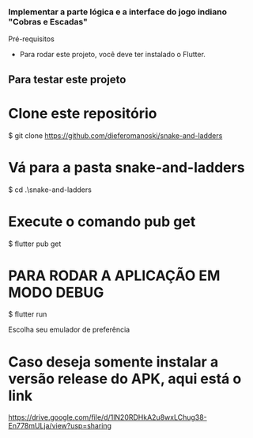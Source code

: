 
### Implementar a parte lógica e a interface do jogo indiano "Cobras e Escadas"

Pré-requisitos
 - Para rodar este projeto, você deve ter instalado o Flutter.

 ## Para testar este projeto
 # Clone este repositório
 $ git clone https://github.com/dieferomanoski/snake-and-ladders

 # Vá para a pasta snake-and-ladders
 $ cd .\snake-and-ladders

 # Execute o comando pub get
 $ flutter pub get

 # PARA RODAR A APLICAÇÃO EM MODO DEBUG

 $ flutter run

 Escolha seu emulador de preferência

# Caso deseja somente instalar a versão release do APK, aqui está o link
https://drive.google.com/file/d/1lN20RDHkA2u8wxLChug38-En778mULja/view?usp=sharing

